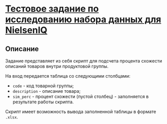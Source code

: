 # [Тестовое задание по исследованию набора данных для NielsenIQ]()

## Описание
Задание представляет из себя скрипт для подсчета процента схожести описаний товаров внутри продуктовой группы.<br>

На вход передается таблица со следующими столбцами:
* `code` - код товарной группы;
* `description` - описание товара;
* `sim_perc` - процент схожести (пустой столбец) - заполняется в результате работы скрипта.

Скрипт имеет возможность вывода заполненной таблицы в формате `.xlsx`.